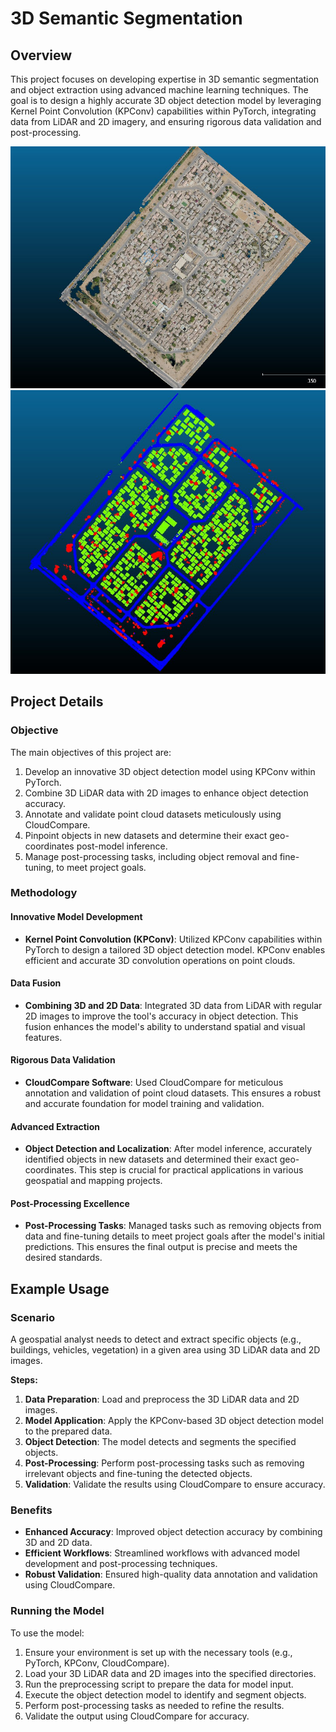 # 3D Semantic Segmentation

## Overview
This project focuses on developing expertise in 3D semantic segmentation and object extraction using advanced machine learning techniques. The goal is to design a highly accurate 3D object detection model by leveraging Kernel Point Convolution (KPConv) capabilities within PyTorch, integrating data from LiDAR and 2D imagery, and ensuring rigorous data validation and post-processing.

![Project Image](input_example.jpg)
![Project Image](output_example.jpg)

## Project Details
### Objective
The main objectives of this project are:
1. Develop an innovative 3D object detection model using KPConv within PyTorch.
2. Combine 3D LiDAR data with 2D images to enhance object detection accuracy.
3. Annotate and validate point cloud datasets meticulously using CloudCompare.
4. Pinpoint objects in new datasets and determine their exact geo-coordinates post-model inference.
5. Manage post-processing tasks, including object removal and fine-tuning, to meet project goals.

### Methodology
#### Innovative Model Development
- **Kernel Point Convolution (KPConv)**: Utilized KPConv capabilities within PyTorch to design a tailored 3D object detection model. KPConv enables efficient and accurate 3D convolution operations on point clouds.

#### Data Fusion
- **Combining 3D and 2D Data**: Integrated 3D data from LiDAR with regular 2D images to improve the tool's accuracy in object detection. This fusion enhances the model's ability to understand spatial and visual features.

#### Rigorous Data Validation
- **CloudCompare Software**: Used CloudCompare for meticulous annotation and validation of point cloud datasets. This ensures a robust and accurate foundation for model training and validation.

#### Advanced Extraction
- **Object Detection and Localization**: After model inference, accurately identified objects in new datasets and determined their exact geo-coordinates. This step is crucial for practical applications in various geospatial and mapping projects.

#### Post-Processing Excellence
- **Post-Processing Tasks**: Managed tasks such as removing objects from data and fine-tuning details to meet project goals after the model's initial predictions. This ensures the final output is precise and meets the desired standards.

## Example Usage
### Scenario
A geospatial analyst needs to detect and extract specific objects (e.g., buildings, vehicles, vegetation) in a given area using 3D LiDAR data and 2D images.

**Steps:**
1. **Data Preparation**: Load and preprocess the 3D LiDAR data and 2D images.
2. **Model Application**: Apply the KPConv-based 3D object detection model to the prepared data.
3. **Object Detection**: The model detects and segments the specified objects.
4. **Post-Processing**: Perform post-processing tasks such as removing irrelevant objects and fine-tuning the detected objects.
5. **Validation**: Validate the results using CloudCompare to ensure accuracy.

### Benefits
- **Enhanced Accuracy**: Improved object detection accuracy by combining 3D and 2D data.
- **Efficient Workflows**: Streamlined workflows with advanced model development and post-processing techniques.
- **Robust Validation**: Ensured high-quality data annotation and validation using CloudCompare.

### Running the Model
To use the model:
1. Ensure your environment is set up with the necessary tools (e.g., PyTorch, KPConv, CloudCompare).
2. Load your 3D LiDAR data and 2D images into the specified directories.
3. Run the preprocessing script to prepare the data for model input.
4. Execute the object detection model to identify and segment objects.
5. Perform post-processing tasks as needed to refine the results.
6. Validate the output using CloudCompare for accuracy.
